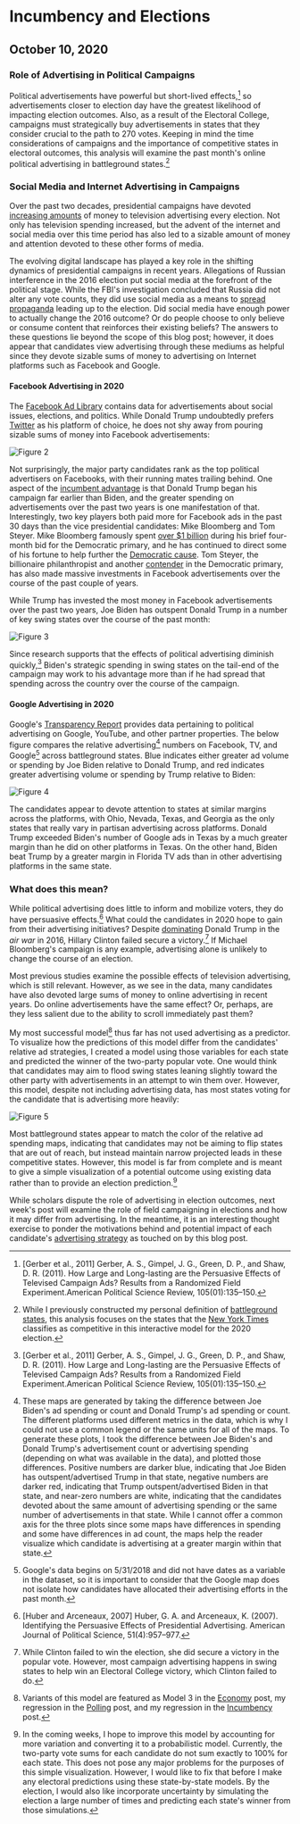# Incumbency and Elections
## October 10, 2020


### Role of Advertising in Political Campaigns

Political advertisements have powerful but short-lived effects,[^gerber] so advertisements closer to election day have the greatest likelihood of impacting election outcomes. Also, as a result of the Electoral College, campaigns must strategically buy advertisements in states that they consider crucial to the path to 270 votes. Keeping in mind the time considerations of campaigns and the importance of competitive states in electoral outcomes, this analysis will examine the past month's online political advertising in battleground states.[^battleground]

### Social Media and Internet Advertising in Campaigns

Over the past two decades, presidential campaigns have devoted [increasing amounts](../figures/ads/tv_avg_spend.jpg) of money to television advertising every election. Not only has television spending increased, but the advent of the internet and social media over this time period has also led to a sizable amount of money and attention devoted to these other forms of media. 

The evolving digital landscape has played a key role in the shifting dynamics of presidential campaigns in recent years. Allegations of Russian interference in the 2016 election put social media at the forefront of the political stage. While the FBI's investigation concluded that Russia did not alter any vote counts, they did use social media as a means to [spread propaganda](https://time.com/5565991/russia-influence-2016-election/) leading up to the election. Did social media have enough power to actually change the 2016 outcome? Or do people choose to only believe or consume content that reinforces their existing beliefs? The answers to these questions lie beyond the scope of this blog post; however, it does appear that candidates view advertising through these mediums as helpful since they devote sizable sums of money to advertising on Internet platforms such as Facebook and Google.

#### Facebook Advertising in 2020

The [Facebook Ad Library](https://www.facebook.com/ads/library/?active_status=all&ad_type=political_and_issue_ads&country=US) contains data for advertisements about social issues, elections, and politics. While Donald Trump undoubtedly prefers [Twitter](https://twitter.com/realDonaldTrump?ref_src=twsrc%5Egoogle%7Ctwcamp%5Eserp%7Ctwgr%5Eauthor) as his platform of choice, he does not shy away from pouring sizable sums of money into Facebook advertisements:

![Figure 2](../figures/ads/top_fb_spenders.jpg)

Not surprisingly, the major party candidates rank as the top political advertisers on Facebooks, with their running mates trailing behind. One aspect of the [incumbent advantage](../posts/incumbency.md) is that Donald Trump began his campaign far earlier than Biden, and the greater spending on advertisements over the past two years is one manifestation of that. Interestingly, two key players both paid more for Facebook ads in the past 30 days than the vice presidential candidates: Mike Bloomberg and Tom Steyer. Mike Bloomberg famously spent [over $1 billion](https://abcnews.go.com/Politics/mike-bloomberg-spent-billion-month-presidential-campaign-filing/story?id=70252435) during his brief four-month bid for the Democratic primary, and he has continued to direct some of his fortune to help further the [Democratic cause](https://abcnews.go.com/Politics/mike-bloomberg-spent-billion-month-presidential-campaign-filing/story?id=70252435). Tom Steyer, the billionaire philanthropist and another [contender](https://www.npr.org/2020/02/29/801952931/tom-steyer-to-drop-out-of-2020-presidential-race) in the Democratic primary, has also made massive investments in Facebook advertisements over the course of the past couple of years.

While Trump has invested the most money in Facebook advertisements over the past two years, Joe Biden has outspent Donald Trump in a number of key swing states over the course of the past month:

![Figure 3](../figures/ads/fb_spend_swing.jpg)

Since research supports that the effects of political advertising diminish quickly,[^gerber] Biden's strategic spending in swing states on the tail-end of the campaign may work to his advantage more than if he had spread that spending across the country over the course of the campaign.

#### Google Advertising in 2020

Google's [Transparency Report](https://transparencyreport.google.com/political-ads/region/US) provides data pertaining to political advertising on Google, YouTube, and other partner properties. The below figure compares the relative advertising[^relative] numbers on Facebook, TV, and Google[^google-data] across battleground states. Blue indicates either greater ad volume or spending by Joe Biden relative to Donald Trump, and red indicates greater advertising volume or spending by Trump relative to Biden:

![Figure 4](../figures/ads/ad_maps.jpg)

The candidates appear to devote attention to states at similar margins across the platforms, with Ohio, Nevada, Texas, and Georgia as the only states that really vary in partisan advertising across platforms. Donald Trump exceeded Biden's number of Google ads in Texas by a much greater margin than he did on other platforms in Texas. On the other hand, Biden beat Trump by a greater margin in Florida TV ads than in other advertising platforms in the same state. 

### What does this mean?

While political advertising does little to inform and mobilize voters, they do have persuasive effects.[^huber] What could the candidates in 2020 hope to gain from their advertising initiatives? Despite [dominating](https://mediaproject.wesleyan.edu/nov-2016/?utm_source=feedburner&utm_medium=feed&utm_campaign=Feed%3A%20WesleyanMediaProject%20%28Wesleyan%20Media%20Project%29) Donald Trump in the *air war* in 2016, Hillary Clinton failed secure a victory.[^clinton] If Michael Bloomberg's campaign is any example, advertising alone is unlikely to change the course of an election. 

Most previous studies examine the possible effects of television advertising, which is still relevant. However, as we see in the data, many candidates have also devoted large sums of money to online advertising in recent years. Do online advertisements have the same effect? Or, perhaps, are they less salient due to the ability to scroll immediately past them? 

My most successful model[^model] thus far has not used advertising as a predictor. To visualize how the predictions of this model differ from the candidates' relative ad strategies, I created a model using those variables for each state and predicted the winner of the two-party popular vote. One would think that candidates may aim to flood swing states leaning slightly toward the other party with advertisements in an attempt to win them over. However, this model, despite not including advertising data, has most states voting for the candidate that is advertising more heavily:  

![Figure 5](../figures/ads/prediction_map.jpg)

Most battleground states appear to match the color of the relative ad spending maps, indicating that candidates may not be aiming to flip states that are out of reach, but instead maintain narrow projected leads in these competitive states. However, this model is far from complete and is meant to give a simple visualization of a potential outcome using existing data rather than to provide an election prediction.[^improve] 

While scholars dispute the role of advertising in election outcomes, next week's post will examine the role of field campaigning in elections and how it may differ from advertising. In the meantime, it is an interesting thought exercise to ponder the motivations behind and potential impact of each candidate's [advertising strategy](https://www.cnn.com/2020/09/06/politics/battlegrounds-campaign-ad-spending/index.html) as touched on by this blog post.



[^gerber]: [Gerber et al., 2011] Gerber, A. S., Gimpel, J. G., Green, D. P., and Shaw, D. R. (2011). How Large and Long-lasting are the Persuasive Effects of Televised Campaign Ads? Results from a Randomized Field Experiment.American Political Science Review, 105(01):135–150.

[^battleground]: While I previously constructed my personal definition of [battleground states](../posts/intro.md), this analysis focuses on the states that the [New York Times](https://www.nytimes.com/interactive/2020/us/elections/election-states-biden-trump.html) classifies as competitive in this interactive model for the 2020 election.

[^relative]: These maps are generated by taking the difference between Joe Biden's ad spending or count and Donald Trump's ad spending or count. The different platforms used different metrics in the data, which is why I could not use a common legend or the same units for all of the maps. To generate these plots, I took the difference between Joe Biden's and Donald Trump's advertisement count or advertising spending (depending on what was available in the data), and plotted those differences. Positive numbers are darker blue, indicating that Joe Biden has outspent/advertised Trump in that state, negative numbers are darker red, indicating that Trump outspent/advertised Biden in that state, and near-zero numbers are white, indicating that the candidates devoted about the same amount of advertising spending or the same number of advertisements in that state. While I cannot offer a common axis for the three plots since some maps have differences in spending and some have differences in ad count, the maps help the reader visualize which candidate is advertising at a greater margin within that state. 

[^google-data]: Google's data begins on 5/31/2018 and did not have dates as a variable in the dataset, so it is important to consider that the Google map does not isolate how candidates have allocated their advertising efforts in the past month.

[^huber]: [Huber and Arceneaux, 2007] Huber, G. A. and Arceneaux, K. (2007). Identifying the Persuasive Effects of Presidential Advertising. American Journal of Political Science, 51(4):957–977.

[^clinton]: While Clinton failed to win the election, she did secure a victory in the popular vote. However, most campaign advertising happens in swing states to help win an Electoral College victory, which Clinton failed to do.

[^model]: Variants of this model are featured as Model 3 in the [Economy](economy.md) post, my regression in the [Polling](polling.md) post, and my regression in the [Incumbency](incumbency.md) post.

[^improve]: In the coming weeks, I hope to improve this model by accounting for more variation and converting it to a probabilistic model. Currently, the two-party vote sums for each candidate do not sum exactly to 100% for each state. This does not pose any major problems for the purposes of this simple visualization. However, I would like to fix that before I make any electoral predictions using these state-by-state models. By the election, I would also like incorporate uncertainty by simulating the election a large number of times and predicting each state's winner from those simulations.

